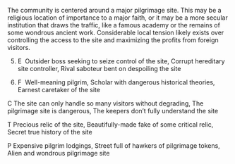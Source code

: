 The community is centered around a major pilgrimage site. This may be a religious location of importance to a major faith, or it may be a more secular institution that draws the traffic, like a famous academy or the remains of some wondrous ancient work. Considerable local tension likely exists over controlling the access to the site and maximizing the profits from foreign visitors.

5.  E  Outsider boss seeking to seize control of the site, Corrupt hereditary site controller, Rival saboteur bent on despoiling the site
    
6.  F  Well-meaning pilgrim, Scholar with dangerous historical theories, Earnest caretaker of the site
    

C The site can only handle so many visitors without degrading, The pilgrimage site is dangerous, The keepers don’t fully understand the site

T Precious relic of the site, Beautifully-made fake of some critical relic, Secret true history of the site

P Expensive pilgrim lodgings, Street full of hawkers of pilgrimage tokens, Alien and wondrous pilgrimage site